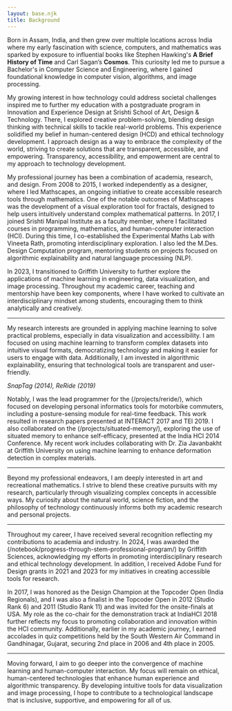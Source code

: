 ```yaml
---
layout: base.njk
title: Background
---
```


Born in Assam, India, and then grew over multiple locations across India where my early fascination with science, computers, and mathematics was sparked by exposure to influential books like Stephen Hawking's **A Brief History of Time** and Carl Sagan’s **Cosmos**. This curiosity led me to pursue a Bachelor's in Computer Science and Engineering, where I gained foundational knowledge in computer vision, algorithms, and image processing.

My growing interest in how technology could address societal challenges inspired me to further my education with a postgraduate program in Innovation and Experience Design at Srishti School of Art, Design & Technology. There, I explored creative problem-solving, blending design thinking with technical skills to tackle real-world problems. This experience solidified my belief in human-centered design (HCD) and ethical technology development. I approach design as a way to embrace the complexity of the world, striving to create solutions that are transparent, accessible, and empowering. Transparency, accessibility, and empowerment are central to my approach to technology development.

My professional journey has been a combination of academia, research, and design. From 2008 to 2015, I worked independently as a designer, where I led Mathscapes, an ongoing initiative to create accessible research tools through mathematics. One of the notable outcomes of Mathscapes was the development of a visual exploration tool for fractals, designed to help users intuitively understand complex mathematical patterns. In 2017, I joined Srishti Manipal Institute as a faculty member, where I facilitated courses in programming, mathematics, and human-computer interaction (HCI). During this time, I co-established the Experimental Maths Lab with Vineeta Rath, promoting interdisciplinary exploration. I also led the M.Des. Design Computation program, mentoring students on projects focused on algorithmic explainability and natural language processing (NLP).

In 2023, I transitioned to Griffith University to further explore the applications of machine learning in engineering, data visualization, and image processing. Throughout my academic career, teaching and mentorship have been key components, where I have worked to cultivate an interdisciplinary mindset among students, encouraging them to think analytically and creatively.

---

My research interests are grounded in applying machine learning to solve practical problems, especially in data visualization and accessibility. I am focused on using machine learning to transform complex datasets into intuitive visual formats, democratizing technology and making it easier for users to engage with data. Additionally, I am invested in algorithmic explainability, ensuring that technological tools are transparent and user-friendly.






_SnapTag (2014), ReRide (2019)_

Notably, I was the lead programmer for the (/projects/reride/), which focused on developing personal informatics tools for motorbike commuters, including a posture-sensing module for real-time feedback. This work resulted in research papers presented at INTERACT 2017 and TEI 2019. I also collaborated on the (/projects/situated-memory/), exploring the use of situated memory to enhance self-efficacy, presented at the India HCI 2014 Conference. My recent work includes collaborating with Dr. Zia Javanbakht at Griffith University on using machine learning to enhance deformation detection in complex materials.

---

Beyond my professional endeavors, I am deeply interested in art and recreational mathematics. I strive to blend these creative pursuits with my research, particularly through visualizing complex concepts in accessible ways. My curiosity about the natural world, science fiction, and the philosophy of technology continuously informs both my academic research and personal projects.

---

Throughout my career, I have received several recognition reflecting my contributions to academia and industry. In 2024, I was awarded the (/notebook/progress-through-stem-professional-program/) by Griffith Sciences, acknowledging my efforts in promoting interdisciplinary research and ethical technology development. In addition, I received Adobe Fund for Design grants in 2021 and 2023 for my initiatives in creating accessible tools for research.

In 2017, I was honored as the Design Champion at the Topcoder Open (India Regionals), and I was also a finalist in the Topcoder Open in 2012 (Studio Rank 6) and 2011 (Studio Rank 11) and was invited for the onsite-finals at USA. My role as the co-chair for the demonstration track at IndiaHCI 2018 further reflects my focus to promoting collaboration and innovation within the HCI community. Additionally, earlier in my academic journey, I earned accolades in quiz competitions held by the South Western Air Command in Gandhinagar, Gujarat, securing 2nd place in 2006 and 4th place in 2005.

---

Moving forward, I aim to go deeper into the convergence of machine learning and human-computer interaction. My focus will remain on ethical, human-centered technologies that enhance human experience and algorithmic transparency. By developing intuitive tools for data visualization and image processing, I hope to contribute to a technological landscape that is inclusive, supportive, and empowering for all of us.